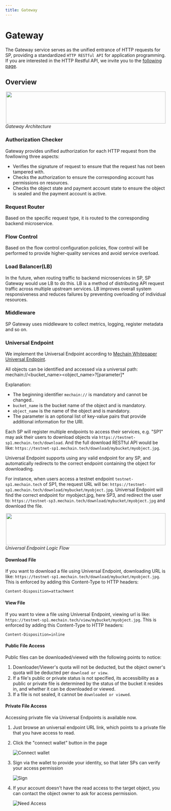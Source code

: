 ```yaml
---
title: Gateway
---
```


# Gateway

The Gateway service serves as the unified entrance of HTTP requests for SP, providing a standardized `HTTP RESTful API` for application programming.
If you are interested in the HTTP Restful API, we invite you to the [following page](../../../../docs/api/storage-provider-rest/README.md).

## Overview

<div align="center"><img src="https://raw.githubusercontent.com/zkMeLabs/mechain-docs/main/static/asset/06-gateway.jpg" width="500" height="100" /></div>

<div style={{textAlign:'center'}}><i>Gateway Architecture</i></div>

### Authorization Checker

Gateway provides unified authorization for each HTTP request from the fowllowing three aspects:

- Verifies the signature of request to ensure that the request has not been tampered with.
- Checks the authorization to ensure the corresponding account has permissions on resources.
- Checks the object state and payment account state to ensure the object is sealed and the payment account is active.

### Request Router

Based on the specific request type, it is routed to the corresponding backend microservice.

### Flow Control

Based on the flow control configuration policies, flow control will be performed to provide higher-quality services and avoid service overload.

### Load Balancer(LB)

In the future, when routing traffic to backend microservices in SP, SP Gateway would use LB to do this. LB is a method of distributing API request traffic across multiple upstream services. LB improves overall system responsiveness and reduces failures by preventing overloading of individual resources.

### Middleware

SP Gateway uses middleware to collect metrics, logging, register metadata and so on.

### Universal Endpoint

We implement the Universal Endpoint according to [Mechain Whitepaper Universal Endpoint](https://github.com/zkMeLabs/mechain-whitepaper/blob/main/part3.md#231-universal-endpoint).

All objects can be identified and accessed via a universal path: mechain://<bucket_name><object_name>?[parameter]*

Explanation:

- The beginning identifier `mechain://` is mandatory and cannot be changed..
- `bucket_name` is the bucket name of the object and is mandatory.
- `object_name` is the name of the object and is mandatory.
- The parameter is an optional list of key-value pairs that provide additional information for the URI.

Each SP will register multiple endpoints to access their services, e.g. "SP1" may ask their users to download objects via `https://testnet-sp1.mechain.tech/download`.
And the full download RESTful API would be like: `https://testnet-sp1.mechain.tech/download/mybucket/myobject.jpg`.

Universal Endpoint supports using any valid endpoint for any SP, and automatically redirects to the correct endpoint containing the object for downloading.

For instance, when users access a testnet endpoint `testnet-sp1.mechain.tech` of SP1, the request URL will be: `https://testnet-sp1.mechain.tech/download/mybucket/myobject.jpg`. Universal Endpoint will find the correct endpoint for myobject.jpg, here SP3, and redirect the user to: `https://testnet-sp3.mechain.tech/download/mybucket/myobject.jpg` and download the file.

<div align="center"><img src="https://raw.githubusercontent.com/zkMeLabs/mechain-docs/main/static/asset/501-SP-Gateway-Universal-Endpoint.png" width="500" height="100" /></div>

<div style={{textAlign:'center'}}><i>Universal Endpoint Logic Flow</i></div>

#### Download File

If you want to download a file using Universal Endpoint, downloading URL is like: `https://testnet-sp1.mechain.tech/download/mybucket/myobject.jpg`. This is enforced by adding this Content-Type to HTTP headers:

```text
Content-Disposition=attachment
```

#### View File

If you want to view a file using Universal Endpoint, viewing url is like: `https://testnet-sp1.mechain.tech/view/mybucket/myobject.jpg`. This is enforced by adding this Content-Type to HTTP headers:

```text
Content-Disposition=inline
```

#### Public File Access

Public files can be downloaded/viewed with the following points to notice:

1. Downloader/Viewer's quota will not be deducted, but the object owner's quota will be deducted per `download or view`.
2. If a file's public or private status is not specified, its accessibility as a public or private file is determined by the status of the bucket it resides in, and whether it can be downloaded or viewed.
3. If a file is not sealed, it cannot be `downloaded or viewed`.

#### Private File Access

Accessing private file via Universal Endpoints is available now.

1. Just browse an universal endpoint URL link, which points to a private file that you have access to read.
2. Click the "connect wallet" button in the page

    ![Connect wallet](../../../../static/asset/503-univ_connect_wallet.png#univ)

3. Sign via the wallet to provide your identity, so that later SPs can verify your access permission

    ![Sign](../../../../static/asset/505-univ_sign.png#univ)

4. If your account doesn't have the read access to the target object, you can contact the object owner to ask for access permission.

    ![Need Access](../../../../static/asset/504-univ_need_access.png#univ)
